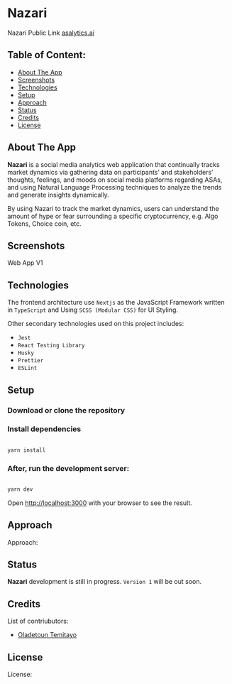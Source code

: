 # Nazari

Nazari Public Link [asalytics.ai](https://asalytics.ai)

## Table of Content:

-   [About The App](#about-the-app)
-   [Screenshots](#screenshots)
-   [Technologies](#technologies)
-   [Setup](#setup)
-   [Approach](#approach)
-   [Status](#status)
-   [Credits](#credits)
-   [License](#license)

## About The App

**Nazari** is a social media analytics web application that continually tracks market dynamics via gathering data on
participants’ and stakeholders’ thoughts, feelings, and moods on social media platforms regarding ASAs, and using
Natural Language Processing techniques to analyze the trends and generate insights dynamically.

By using Nazari to track the market dynamics, users can understand the amount of hype or fear surrounding a specific cryptocurrency,
e.g. Algo Tokens, Choice coin, etc.

## Screenshots

Web App V1

## Technologies

The frontend architecture use `Nextjs` as the JavaScript Framework written in `TypeScript` and Using `SCSS (Modular CSS)` for UI Styling.

Other secondary technologies used on this project includes:

-   `Jest`
-   `React Testing Library`
-   `Husky`
-   `Prettier`
-   `ESLint`

## Setup

### Download or clone the repository

### Install dependencies

```bash

yarn install
```

### After, run the development server:

```bash

yarn dev
```

Open [http://localhost:3000](http://localhost:3000) with your browser to see the result.

## Approach

Approach:

## Status

**Nazari** development is still in progress. `Version 1` will be out soon.

## Credits

List of contriubutors:

-   [Oladetoun Temitayo](https://temi.vercel.app/)

## License

License:
